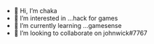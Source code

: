 - 👋 Hi, I’m chaka
- 👀 I’m interested in ...hack for games
- 🌱 I’m currently learning ...gamesense
- 💞️ I’m looking to collaborate on  johnwick#7767
